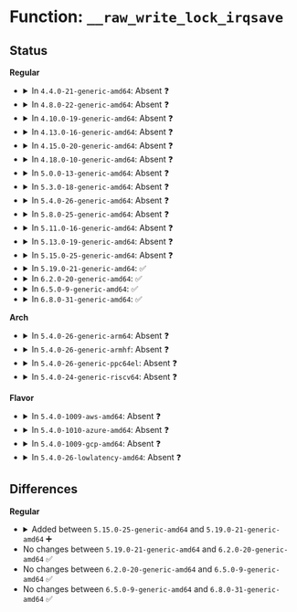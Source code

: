 # Function: <code>__raw_write_lock_irqsave</code>

## Status
<b>Regular</b>
<ul>
<li>
<details>
<summary>In <code>4.4.0-21-generic-amd64</code>: Absent ❓</summary>

```json
{
  "name": "__raw_write_lock_irqsave",
  "collision_type": "Unique Static",
  "inline_type": "Full",
  "funcs": [
    {
      "addr": 18446744071587381386,
      "name": "__raw_write_lock_irqsave",
      "external": false,
      "loc": "include/linux/rwlock_api_smp.h:180",
      "file": "kernel/locking/spinlock.c",
      "inline": "declared, inlined",
      "caller_inline": [
        "kernel/locking/spinlock.c:_raw_write_lock_irqsave"
      ],
      "caller_func": []
    }
  ],
  "symbols": []
}
```
</details>
</li>
<li>
<details>
<summary>In <code>4.8.0-22-generic-amd64</code>: Absent ❓</summary>

```json
{
  "name": "__raw_write_lock_irqsave",
  "collision_type": "Unique Static",
  "inline_type": "Full",
  "funcs": [
    {
      "addr": 18446744071587884346,
      "name": "__raw_write_lock_irqsave",
      "external": false,
      "loc": "include/linux/rwlock_api_smp.h:180",
      "file": "kernel/locking/spinlock.c",
      "inline": "declared, inlined",
      "caller_inline": [
        "kernel/locking/spinlock.c:_raw_write_lock_irqsave"
      ],
      "caller_func": []
    }
  ],
  "symbols": []
}
```
</details>
</li>
<li>
<details>
<summary>In <code>4.10.0-19-generic-amd64</code>: Absent ❓</summary>

```json
{
  "name": "__raw_write_lock_irqsave",
  "collision_type": "Unique Static",
  "inline_type": "Full",
  "funcs": [
    {
      "addr": 18446744071588102650,
      "name": "__raw_write_lock_irqsave",
      "external": false,
      "loc": "include/linux/rwlock_api_smp.h:180",
      "file": "kernel/locking/spinlock.c",
      "inline": "declared, inlined",
      "caller_inline": [
        "kernel/locking/spinlock.c:_raw_write_lock_irqsave"
      ],
      "caller_func": []
    }
  ],
  "symbols": []
}
```
</details>
</li>
<li>
<details>
<summary>In <code>4.13.0-16-generic-amd64</code>: Absent ❓</summary>

```json
{
  "name": "__raw_write_lock_irqsave",
  "collision_type": "Unique Static",
  "inline_type": "Full",
  "funcs": [
    {
      "addr": 18446744071588328330,
      "name": "__raw_write_lock_irqsave",
      "external": false,
      "loc": "include/linux/rwlock_api_smp.h:180",
      "file": "kernel/locking/spinlock.c",
      "inline": "declared, inlined",
      "caller_inline": [
        "kernel/locking/spinlock.c:_raw_write_lock_irqsave"
      ],
      "caller_func": []
    }
  ],
  "symbols": []
}
```
</details>
</li>
<li>
<details>
<summary>In <code>4.15.0-20-generic-amd64</code>: Absent ❓</summary>

```json
{
  "name": "__raw_write_lock_irqsave",
  "collision_type": "Unique Static",
  "inline_type": "Full",
  "funcs": [
    {
      "addr": 18446744071588894986,
      "name": "__raw_write_lock_irqsave",
      "external": false,
      "loc": "include/linux/rwlock_api_smp.h:180",
      "file": "kernel/locking/spinlock.c",
      "inline": "declared, inlined",
      "caller_inline": [
        "kernel/locking/spinlock.c:_raw_write_lock_irqsave"
      ],
      "caller_func": []
    }
  ],
  "symbols": []
}
```
</details>
</li>
<li>
<details>
<summary>In <code>4.18.0-10-generic-amd64</code>: Absent ❓</summary>

```json
{
  "name": "__raw_write_lock_irqsave",
  "collision_type": "Unique Static",
  "inline_type": "Full",
  "funcs": [
    {
      "addr": 18446744071589273365,
      "name": "__raw_write_lock_irqsave",
      "external": false,
      "loc": "include/linux/rwlock_api_smp.h:180",
      "file": "kernel/locking/spinlock.c",
      "inline": "declared, inlined",
      "caller_inline": [
        "kernel/locking/spinlock.c:_raw_write_lock_irqsave"
      ],
      "caller_func": []
    }
  ],
  "symbols": []
}
```
</details>
</li>
<li>
<details>
<summary>In <code>5.0.0-13-generic-amd64</code>: Absent ❓</summary>

```json
{
  "name": "__raw_write_lock_irqsave",
  "collision_type": "Unique Static",
  "inline_type": "Full",
  "funcs": [
    {
      "addr": 18446744071589516341,
      "name": "__raw_write_lock_irqsave",
      "external": false,
      "loc": "include/linux/rwlock_api_smp.h:180",
      "file": "kernel/locking/spinlock.c",
      "inline": "declared, inlined",
      "caller_inline": [
        "kernel/locking/spinlock.c:_raw_write_lock_irqsave"
      ],
      "caller_func": []
    }
  ],
  "symbols": []
}
```
</details>
</li>
<li>
<details>
<summary>In <code>5.3.0-18-generic-amd64</code>: Absent ❓</summary>

```json
{
  "name": "__raw_write_lock_irqsave",
  "collision_type": "Unique Static",
  "inline_type": "Full",
  "funcs": [
    {
      "addr": 18446744071589975221,
      "name": "__raw_write_lock_irqsave",
      "external": false,
      "loc": "include/linux/rwlock_api_smp.h:180",
      "file": "kernel/locking/spinlock.c",
      "inline": "declared, inlined",
      "caller_inline": [
        "kernel/locking/spinlock.c:_raw_write_lock_irqsave"
      ],
      "caller_func": []
    }
  ],
  "symbols": []
}
```
</details>
</li>
<li>
<details>
<summary>In <code>5.4.0-26-generic-amd64</code>: Absent ❓</summary>

```json
{
  "name": "__raw_write_lock_irqsave",
  "collision_type": "Unique Static",
  "inline_type": "Full",
  "funcs": [
    {
      "addr": 18446744071590202517,
      "name": "__raw_write_lock_irqsave",
      "external": false,
      "loc": "include/linux/rwlock_api_smp.h:180",
      "file": "kernel/locking/spinlock.c",
      "inline": "declared, inlined",
      "caller_inline": [
        "kernel/locking/spinlock.c:_raw_write_lock_irqsave"
      ],
      "caller_func": []
    }
  ],
  "symbols": []
}
```
</details>
</li>
<li>
<details>
<summary>In <code>5.8.0-25-generic-amd64</code>: Absent ❓</summary>

```json
{
  "name": "__raw_write_lock_irqsave",
  "collision_type": "Unique Static",
  "inline_type": "Full",
  "funcs": [
    {
      "addr": 18446744071591218533,
      "name": "__raw_write_lock_irqsave",
      "external": false,
      "loc": "include/linux/rwlock_api_smp.h:180",
      "file": "kernel/locking/spinlock.c",
      "inline": "declared, inlined",
      "caller_inline": [
        "kernel/locking/spinlock.c:_raw_write_lock_irqsave"
      ],
      "caller_func": []
    }
  ],
  "symbols": []
}
```
</details>
</li>
<li>
<details>
<summary>In <code>5.11.0-16-generic-amd64</code>: Absent ❓</summary>

```json
{
  "name": "__raw_write_lock_irqsave",
  "collision_type": "Unique Static",
  "inline_type": "Full",
  "funcs": [
    {
      "addr": 18446744071591713045,
      "name": "__raw_write_lock_irqsave",
      "external": false,
      "loc": "include/linux/rwlock_api_smp.h:180",
      "file": "kernel/locking/spinlock.c",
      "inline": "declared, inlined",
      "caller_inline": [
        "kernel/locking/spinlock.c:_raw_write_lock_irqsave"
      ],
      "caller_func": []
    }
  ],
  "symbols": []
}
```
</details>
</li>
<li>
<details>
<summary>In <code>5.13.0-19-generic-amd64</code>: Absent ❓</summary>

```json
{
  "name": "__raw_write_lock_irqsave",
  "collision_type": "Unique Static",
  "inline_type": "Full",
  "funcs": [
    {
      "addr": 18446744071591660501,
      "name": "__raw_write_lock_irqsave",
      "external": false,
      "loc": "include/linux/rwlock_api_smp.h:180",
      "file": "kernel/locking/spinlock.c",
      "inline": "declared, inlined",
      "caller_inline": [
        "kernel/locking/spinlock.c:_raw_write_lock_irqsave"
      ],
      "caller_func": []
    }
  ],
  "symbols": []
}
```
</details>
</li>
<li>
<details>
<summary>In <code>5.15.0-25-generic-amd64</code>: Absent ❓</summary>

```json
{
  "name": "__raw_write_lock_irqsave",
  "collision_type": "Unique Static",
  "inline_type": "Full",
  "funcs": [
    {
      "addr": 18446744071592834229,
      "name": "__raw_write_lock_irqsave",
      "external": false,
      "loc": "include/linux/rwlock_api_smp.h:180",
      "file": "kernel/locking/spinlock.c",
      "inline": "declared, inlined",
      "caller_inline": [
        "kernel/locking/spinlock.c:_raw_write_lock_irqsave"
      ],
      "caller_func": []
    }
  ],
  "symbols": []
}
```
</details>
</li>
<li>
<details>
<summary>In <code>5.19.0-21-generic-amd64</code>: ✅</summary>

```c
long unsigned int __raw_write_lock_irqsave(rwlock_t * lock)
```

```json
{
  "name": "__raw_write_lock_irqsave",
  "collision_type": "Unique Static",
  "inline_type": "No",
  "funcs": [
    {
      "addr": 18446744071580216592,
      "name": "__raw_write_lock_irqsave",
      "external": false,
      "loc": "include/linux/rwlock_api_smp.h:180",
      "file": "kernel/locking/spinlock.c",
      "inline": "seen, unknown",
      "caller_inline": [],
      "caller_func": [
        "kernel/locking/spinlock.c:_raw_write_lock_irqsave"
      ]
    }
  ],
  "symbols": [
    {
      "addr": 18446744071580216592,
      "name": "__raw_write_lock_irqsave",
      "section": ".text",
      "bind": "STB_LOCAL",
      "size": 79
    }
  ]
}
```
</details>
</li>
<li>
<details>
<summary>In <code>6.2.0-20-generic-amd64</code>: ✅</summary>

```c
long unsigned int __raw_write_lock_irqsave(rwlock_t * lock)
```

```json
{
  "name": "__raw_write_lock_irqsave",
  "collision_type": "Unique Static",
  "inline_type": "No",
  "funcs": [
    {
      "addr": 18446744071580409632,
      "name": "__raw_write_lock_irqsave",
      "external": false,
      "loc": "include/linux/rwlock_api_smp.h:180",
      "file": "kernel/locking/spinlock.c",
      "inline": "seen, unknown",
      "caller_inline": [],
      "caller_func": [
        "kernel/locking/spinlock.c:_raw_write_lock_irqsave"
      ]
    }
  ],
  "symbols": [
    {
      "addr": 18446744071580409632,
      "name": "__raw_write_lock_irqsave",
      "section": ".text",
      "bind": "STB_LOCAL",
      "size": 100
    }
  ]
}
```
</details>
</li>
<li>
<details>
<summary>In <code>6.5.0-9-generic-amd64</code>: ✅</summary>

```c
long unsigned int __raw_write_lock_irqsave(rwlock_t * lock)
```

```json
{
  "name": "__raw_write_lock_irqsave",
  "collision_type": "Unique Static",
  "inline_type": "No",
  "funcs": [
    {
      "addr": 18446744071580478400,
      "name": "__raw_write_lock_irqsave",
      "external": false,
      "loc": "include/linux/rwlock_api_smp.h:180",
      "file": "kernel/locking/spinlock.c",
      "inline": "seen, unknown",
      "caller_inline": [],
      "caller_func": [
        "kernel/locking/spinlock.c:_raw_write_lock_irqsave"
      ]
    }
  ],
  "symbols": [
    {
      "addr": 18446744071580478400,
      "name": "__raw_write_lock_irqsave",
      "section": ".text",
      "bind": "STB_LOCAL",
      "size": 100
    }
  ]
}
```
</details>
</li>
<li>
<details>
<summary>In <code>6.8.0-31-generic-amd64</code>: ✅</summary>

```c
long unsigned int __raw_write_lock_irqsave(rwlock_t * lock)
```

```json
{
  "name": "__raw_write_lock_irqsave",
  "collision_type": "Unique Static",
  "inline_type": "No",
  "funcs": [
    {
      "addr": 18446744071580538224,
      "name": "__raw_write_lock_irqsave",
      "external": false,
      "loc": "include/linux/rwlock_api_smp.h:180",
      "file": "kernel/locking/spinlock.c",
      "inline": "seen, unknown",
      "caller_inline": [],
      "caller_func": [
        "kernel/locking/spinlock.c:_raw_write_lock_irqsave"
      ]
    }
  ],
  "symbols": [
    {
      "addr": 18446744071580538224,
      "name": "__raw_write_lock_irqsave",
      "section": ".text",
      "bind": "STB_LOCAL",
      "size": 100
    }
  ]
}
```
</details>
</li>
</ul>
<b>Arch</b>
<ul>
<li>
<details>
<summary>In <code>5.4.0-26-generic-arm64</code>: Absent ❓</summary>

```json
{
  "name": "__raw_write_lock_irqsave",
  "collision_type": "Static Duplication",
  "inline_type": "Full",
  "funcs": [
    {
      "addr": 18446603336490616164,
      "name": "__raw_write_lock_irqsave",
      "external": false,
      "loc": "include/linux/rwlock_api_smp.h:180",
      "file": "arch/arm/xen/p2m.c",
      "inline": "declared, inlined",
      "caller_inline": [
        "arch/arm/xen/p2m.c:__set_phys_to_machine_multi",
        "arch/arm/xen/p2m.c:__set_phys_to_machine_multi"
      ],
      "caller_func": []
    },
    {
      "addr": 18446603336495534276,
      "name": "__raw_write_lock_irqsave",
      "external": false,
      "loc": "include/linux/rwlock_api_smp.h:180",
      "file": "security/apparmor/policy_ns.c",
      "inline": "declared, inlined",
      "caller_inline": [],
      "caller_func": []
    },
    {
      "addr": 18446603336495541052,
      "name": "__raw_write_lock_irqsave",
      "external": false,
      "loc": "include/linux/rwlock_api_smp.h:180",
      "file": "security/apparmor/label.c",
      "inline": "declared, inlined",
      "caller_inline": [
        "security/apparmor/label.c:__labelset_update",
        "security/apparmor/label.c:__labelset_update",
        "security/apparmor/label.c:aa_labelset_destroy",
        "security/apparmor/label.c:aa_update_label_name",
        "security/apparmor/label.c:aa_label_merge",
        "security/apparmor/label.c:aa_label_insert",
        "security/apparmor/label.c:aa_vec_find_or_create_label",
        "security/apparmor/label.c:aa_label_replace",
        "security/apparmor/label.c:aa_label_replace",
        "security/apparmor/label.c:aa_label_replace",
        "security/apparmor/label.c:aa_label_remove"
      ],
      "caller_func": []
    },
    {
      "addr": 18446603336499656616,
      "name": "__raw_write_lock_irqsave",
      "external": false,
      "loc": "include/linux/rwlock_api_smp.h:180",
      "file": "drivers/scsi/sg.c",
      "inline": "declared, inlined",
      "caller_inline": [
        "drivers/scsi/sg.c:sg_remove_sfp",
        "drivers/scsi/sg.c:sg_remove_sfp_usercontext",
        "drivers/scsi/sg.c:sg_add_request",
        "drivers/scsi/sg.c:sg_get_rq_mark",
        "drivers/scsi/sg.c:sg_device_destroy",
        "drivers/scsi/sg.c:sg_add_device",
        "drivers/scsi/sg.c:sg_add_device",
        "drivers/scsi/sg.c:sg_rq_end_io",
        "drivers/scsi/sg.c:sg_open"
      ],
      "caller_func": []
    },
    {
      "addr": 18446603336501296148,
      "name": "__raw_write_lock_irqsave",
      "external": false,
      "loc": "include/linux/rwlock_api_smp.h:180",
      "file": "drivers/cpufreq/cpufreq.c",
      "inline": "declared, inlined",
      "caller_inline": [
        "drivers/cpufreq/cpufreq.c:cpufreq_unregister_driver",
        "drivers/cpufreq/cpufreq.c:cpufreq_register_driver",
        "drivers/cpufreq/cpufreq.c:cpufreq_register_driver",
        "drivers/cpufreq/cpufreq.c:cpufreq_online",
        "drivers/cpufreq/cpufreq.c:cpufreq_policy_free"
      ],
      "caller_func": []
    },
    {
      "addr": 18446603336501469908,
      "name": "__raw_write_lock_irqsave",
      "external": false,
      "loc": "include/linux/rwlock_api_smp.h:180",
      "file": "drivers/leds/led-triggers.c",
      "inline": "declared, inlined",
      "caller_inline": [
        "drivers/leds/led-triggers.c:led_trigger_set",
        "drivers/leds/led-triggers.c:led_trigger_set",
        "drivers/leds/led-triggers.c:led_trigger_set"
      ],
      "caller_func": []
    }
  ],
  "symbols": []
}
```
</details>
</li>
<li>
<details>
<summary>In <code>5.4.0-26-generic-armhf</code>: Absent ❓</summary>

```json
{
  "name": "__raw_write_lock_irqsave",
  "collision_type": "Unique Static",
  "inline_type": "Full",
  "funcs": [
    {
      "addr": 3236558256,
      "name": "__raw_write_lock_irqsave",
      "external": false,
      "loc": "include/linux/rwlock_api_smp.h:180",
      "file": "kernel/locking/spinlock.c",
      "inline": "declared, inlined",
      "caller_inline": [
        "kernel/locking/spinlock.c:_raw_write_lock_irqsave"
      ],
      "caller_func": []
    }
  ],
  "symbols": []
}
```
</details>
</li>
<li>
<details>
<summary>In <code>5.4.0-26-generic-ppc64el</code>: Absent ❓</summary>

```json
{
  "name": "__raw_write_lock_irqsave",
  "collision_type": "Unique Static",
  "inline_type": "Full",
  "funcs": [
    {
      "addr": 13835058055297805368,
      "name": "__raw_write_lock_irqsave",
      "external": false,
      "loc": "include/linux/rwlock_api_smp.h:180",
      "file": "kernel/locking/spinlock.c",
      "inline": "declared, inlined",
      "caller_inline": [
        "kernel/locking/spinlock.c:_raw_write_lock_irqsave"
      ],
      "caller_func": []
    }
  ],
  "symbols": []
}
```
</details>
</li>
<li>
<details>
<summary>In <code>5.4.0-24-generic-riscv64</code>: Absent ❓</summary>

```json
{
  "name": "__raw_write_lock_irqsave",
  "collision_type": "Unique Static",
  "inline_type": "Full",
  "funcs": [
    {
      "addr": 18446743936279811298,
      "name": "__raw_write_lock_irqsave",
      "external": false,
      "loc": "include/linux/rwlock_api_smp.h:180",
      "file": "kernel/locking/spinlock.c",
      "inline": "declared, inlined",
      "caller_inline": [
        "kernel/locking/spinlock.c:_raw_write_lock_irqsave"
      ],
      "caller_func": []
    }
  ],
  "symbols": []
}
```
</details>
</li>
</ul>
<b>Flavor</b>
<ul>
<li>
<details>
<summary>In <code>5.4.0-1009-aws-amd64</code>: Absent ❓</summary>

```json
{
  "name": "__raw_write_lock_irqsave",
  "collision_type": "Unique Static",
  "inline_type": "Full",
  "funcs": [
    {
      "addr": 18446744071589804805,
      "name": "__raw_write_lock_irqsave",
      "external": false,
      "loc": "include/linux/rwlock_api_smp.h:180",
      "file": "kernel/locking/spinlock.c",
      "inline": "declared, inlined",
      "caller_inline": [
        "kernel/locking/spinlock.c:_raw_write_lock_irqsave"
      ],
      "caller_func": []
    }
  ],
  "symbols": []
}
```
</details>
</li>
<li>
<details>
<summary>In <code>5.4.0-1010-azure-amd64</code>: Absent ❓</summary>

```json
{
  "name": "__raw_write_lock_irqsave",
  "collision_type": "Unique Static",
  "inline_type": "Full",
  "funcs": [
    {
      "addr": 18446744071589527077,
      "name": "__raw_write_lock_irqsave",
      "external": false,
      "loc": "include/linux/rwlock_api_smp.h:180",
      "file": "kernel/locking/spinlock.c",
      "inline": "declared, inlined",
      "caller_inline": [
        "kernel/locking/spinlock.c:_raw_write_lock_irqsave"
      ],
      "caller_func": []
    }
  ],
  "symbols": []
}
```
</details>
</li>
<li>
<details>
<summary>In <code>5.4.0-1009-gcp-amd64</code>: Absent ❓</summary>

```json
{
  "name": "__raw_write_lock_irqsave",
  "collision_type": "Unique Static",
  "inline_type": "Full",
  "funcs": [
    {
      "addr": 18446744071590248213,
      "name": "__raw_write_lock_irqsave",
      "external": false,
      "loc": "include/linux/rwlock_api_smp.h:180",
      "file": "kernel/locking/spinlock.c",
      "inline": "declared, inlined",
      "caller_inline": [
        "kernel/locking/spinlock.c:_raw_write_lock_irqsave"
      ],
      "caller_func": []
    }
  ],
  "symbols": []
}
```
</details>
</li>
<li>
<details>
<summary>In <code>5.4.0-26-lowlatency-amd64</code>: Absent ❓</summary>

```json
{
  "name": "__raw_write_lock_irqsave",
  "collision_type": "Unique Static",
  "inline_type": "Full",
  "funcs": [
    {
      "addr": 18446744071590300133,
      "name": "__raw_write_lock_irqsave",
      "external": false,
      "loc": "include/linux/rwlock_api_smp.h:180",
      "file": "kernel/locking/spinlock.c",
      "inline": "declared, inlined",
      "caller_inline": [
        "kernel/locking/spinlock.c:_raw_write_lock_irqsave"
      ],
      "caller_func": []
    }
  ],
  "symbols": []
}
```
</details>
</li>
</ul>

## Differences
<b>Regular</b>
<ul>
<li>
<details>
<summary>Added between <code>5.15.0-25-generic-amd64</code> and <code>5.19.0-21-generic-amd64</code> ➕</summary>

```c
long unsigned int __raw_write_lock_irqsave(rwlock_t * lock)
```
</details>
</li>
<li>
No changes between <code>5.19.0-21-generic-amd64</code> and <code>6.2.0-20-generic-amd64</code> ✅
</li>
<li>
No changes between <code>6.2.0-20-generic-amd64</code> and <code>6.5.0-9-generic-amd64</code> ✅
</li>
<li>
No changes between <code>6.5.0-9-generic-amd64</code> and <code>6.8.0-31-generic-amd64</code> ✅
</li>
</ul>
